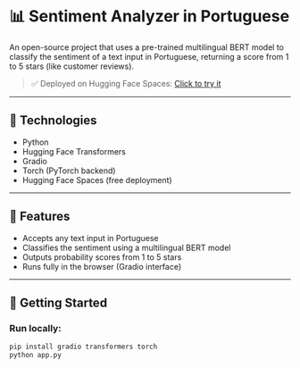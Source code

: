 # 📊 Sentiment Analyzer in Portuguese

An open-source project that uses a pre-trained multilingual BERT model to classify the sentiment of a text input in Portuguese, returning a score from 1 to 5 stars (like customer reviews).

> ✅ Deployed on Hugging Face Spaces: [Click to try it](https://huggingface.co/spaces/gpsxpc/analisador-sentimento-pt)

---

## 🔧 Technologies
- Python
- Hugging Face Transformers
- Gradio
- Torch (PyTorch backend)
- Hugging Face Spaces (free deployment)

---

## 📌 Features
- Accepts any text input in Portuguese
- Classifies the sentiment using a multilingual BERT model
- Outputs probability scores from 1 to 5 stars
- Runs fully in the browser (Gradio interface)

---

## 🚀 Getting Started

### Run locally:
```bash
pip install gradio transformers torch
python app.py
